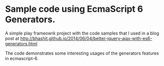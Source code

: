 Sample code using EcmaScript 6 Generators.
=============================================

A simple play frameowrk project with the code samples that I used in a blog post at http://bhashit.github.io/2014/06/04/better-jquery-ajax-with-es6-generators.html 

The code demonstrates some interesting usages of the generators features in ecmascript-6.
